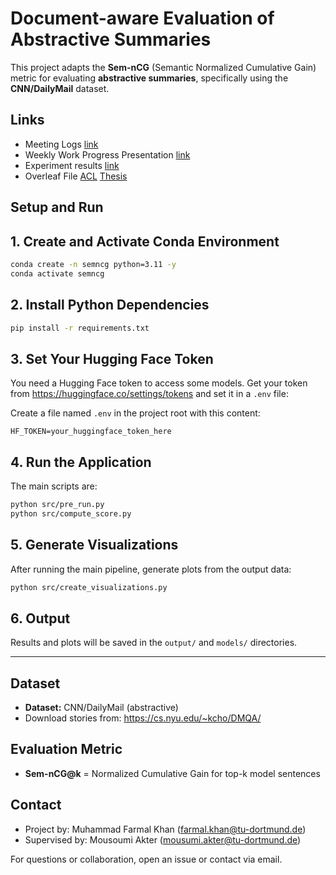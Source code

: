 

# Document-aware Evaluation of Abstractive Summaries

This project adapts the **Sem-nCG** (Semantic Normalized Cumulative Gain) metric for evaluating **abstractive summaries**, specifically using the **CNN/DailyMail** dataset.

## Links

* Meeting Logs [link](https://docs.google.com/document/d/14Vnd6cudsuq0BEn5OQaOyqqRJqkU4Ov87VTqEmlWU1w/edit?usp=sharing)
* Weekly Work Progress Presentation [link](https://docs.google.com/presentation/d/1VlFHwL3vgKU85JBegCajIccoRDZgGOrmT_HFhhH1Ewk/edit?usp=sharing )
* Experiment results [link](https://docs.google.com/spreadsheets/d/1T3jnNB1oXLwrRBN1QwlMBgnunM1lM4ZmR3MTr6ZTCtM/edit?gid=0#gid=0)
* Overleaf File [ACL](https://www.overleaf.com/project/685eb4ab7e0aacd38c268ed1) [Thesis](https://www.overleaf.com/project/6881dc3db09af76610e8576d)

## Setup and Run

## 1. Create and Activate Conda Environment

```bash
conda create -n semncg python=3.11 -y
conda activate semncg
```

## 2. Install Python Dependencies

```bash
pip install -r requirements.txt
```

## 3. Set Your Hugging Face Token

You need a Hugging Face token to access some models. Get your token from https://huggingface.co/settings/tokens and set it in a `.env` file:

Create a file named `.env` in the project root with this content:

```
HF_TOKEN=your_huggingface_token_here
```

## 4. Run the Application

The main scripts are:

```bash
python src/pre_run.py
python src/compute_score.py
```



## 5. Generate Visualizations

After running the main pipeline, generate plots from the output data:

```bash
python src/create_visualizations.py
```


## 6. Output

Results and plots will be saved in the `output/` and `models/` directories.

---

  
## Dataset

- **Dataset:** CNN/DailyMail (abstractive)
- Download stories from: https://cs.nyu.edu/~kcho/DMQA/

## Evaluation Metric

- **Sem-nCG@k** = Normalized Cumulative Gain for top-k model sentences



## Contact

- Project by: Muhammad Farmal Khan (farmal.khan@tu-dortmund.de)
- Supervised by: Mousoumi Akter (mousumi.akter@tu-dortmund.de)

For questions or collaboration, open an issue or contact via email.
